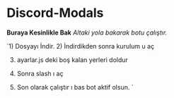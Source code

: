 # Discord-Modals

**Buraya Kesinlikle Bak**
*Altaki yola bakarak botu çalıştır.*

`1) Dosyayı İndir.
2) İndirdikden sonra kurulum u aç

3) ayarlar.js deki boş kalan yerleri doldur

4) Sonra slash ı aç

5) Son olarak çalıştır ı bas bot aktif olsun. 
`
